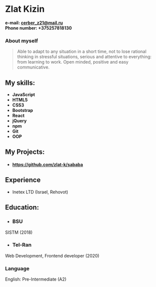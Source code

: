 # **Zlat Kizin**
**e-mail: cerber_z21@mail.ru**   
**Phone number: +375257818130**   

### **About myself**
>Able to adapt to any situation in a short time, not to lose rational thinking in stressful situations, serious and attentive to everything: from learning to work. Open minded, positive and easy communicative.  


## **My skills:**  
* **JavaScript**
* **HTML5**
* **CSS3**
* **Bootstrap**
* **React**
* **jQuery**
* **npm**
* **Git**
* **OOP**  

## **My Projects:**
* #### https://github.com/zlat-k/sababa ####  

## **Experience**
* Inetex LTD (Israel, Rehovot)

## **Education:**
* ### **BSU**   
SISTM  (2018)
* ### **Tel-Ran**
Web Development, Frontend developer  (2020)  

### Language ###  
English: Pre-Intermediate (A2)
